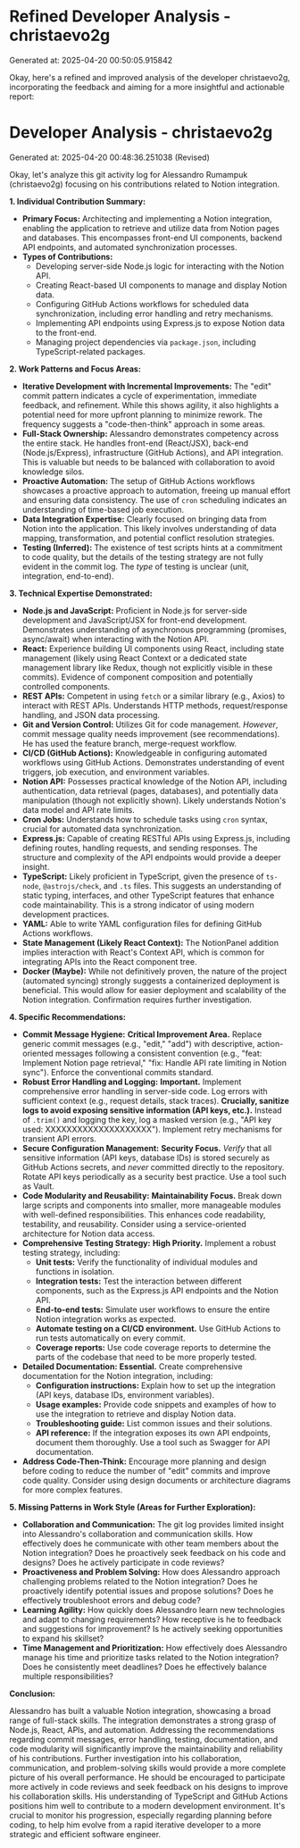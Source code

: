 # Refined Developer Analysis - christaevo2g
Generated at: 2025-04-20 00:50:05.915842

Okay, here's a refined and improved analysis of the developer christaevo2g, incorporating the feedback and aiming for a more insightful and actionable report:

# Developer Analysis - christaevo2g
Generated at: 2025-04-20 00:48:36.251038 (Revised)

Okay, let's analyze this git activity log for Alessandro Rumampuk (christaevo2g) focusing on his contributions related to Notion integration.

**1. Individual Contribution Summary:**

*   **Primary Focus:**  Architecting and implementing a Notion integration, enabling the application to retrieve and utilize data from Notion pages and databases. This encompasses front-end UI components, backend API endpoints, and automated synchronization processes.
*   **Types of Contributions:**
    *   Developing server-side Node.js logic for interacting with the Notion API.
    *   Creating React-based UI components to manage and display Notion data.
    *   Configuring GitHub Actions workflows for scheduled data synchronization, including error handling and retry mechanisms.
    *   Implementing API endpoints using Express.js to expose Notion data to the front-end.
    *   Managing project dependencies via `package.json`, including TypeScript-related packages.

**2. Work Patterns and Focus Areas:**

*   **Iterative Development with Incremental Improvements:** The "edit" commit pattern indicates a cycle of experimentation, immediate feedback, and refinement. While this shows agility, it also highlights a potential need for more upfront planning to minimize rework. The frequency suggests a "code-then-think" approach in some areas.
*   **Full-Stack Ownership:** Alessandro demonstrates competency across the entire stack. He handles front-end (React/JSX), back-end (Node.js/Express), infrastructure (GitHub Actions), and API integration. This is valuable but needs to be balanced with collaboration to avoid knowledge silos.
*   **Proactive Automation:** The setup of GitHub Actions workflows showcases a proactive approach to automation, freeing up manual effort and ensuring data consistency. The use of `cron` scheduling indicates an understanding of time-based job execution.
*   **Data Integration Expertise:**  Clearly focused on bringing data from Notion into the application. This likely involves understanding of data mapping, transformation, and potential conflict resolution strategies.
*   **Testing (Inferred):** The existence of test scripts hints at a commitment to code quality, but the details of the testing strategy are not fully evident in the commit log.  The *type* of testing is unclear (unit, integration, end-to-end).

**3. Technical Expertise Demonstrated:**

*   **Node.js and JavaScript:**  Proficient in Node.js for server-side development and JavaScript/JSX for front-end development. Demonstrates understanding of asynchronous programming (promises, async/await) when interacting with the Notion API.
*   **React:**  Experience building UI components using React, including state management (likely using React Context or a dedicated state management library like Redux, though not explicitly visible in these commits). Evidence of component composition and potentially controlled components.
*   **REST APIs:**  Competent in using `fetch` or a similar library (e.g., Axios) to interact with REST APIs. Understands HTTP methods, request/response handling, and JSON data processing.
*   **Git and Version Control:**  Utilizes Git for code management.  *However*, commit message quality needs improvement (see recommendations). He has used the feature branch, merge-request workflow.
*   **CI/CD (GitHub Actions):**  Knowledgeable in configuring automated workflows using GitHub Actions. Demonstrates understanding of event triggers, job execution, and environment variables.
*   **Notion API:**  Possesses practical knowledge of the Notion API, including authentication, data retrieval (pages, databases), and potentially data manipulation (though not explicitly shown). Likely understands Notion's data model and API rate limits.
*   **Cron Jobs:**  Understands how to schedule tasks using `cron` syntax, crucial for automated data synchronization.
*   **Express.js:**  Capable of creating RESTful APIs using Express.js, including defining routes, handling requests, and sending responses. The structure and complexity of the API endpoints would provide a deeper insight.
*   **TypeScript:**  Likely proficient in TypeScript, given the presence of `ts-node`, `@astrojs/check`, and `.ts` files. This suggests an understanding of static typing, interfaces, and other TypeScript features that enhance code maintainability. This is a strong indicator of using modern development practices.
*   **YAML:**  Able to write YAML configuration files for defining GitHub Actions workflows.
*   **State Management (Likely React Context):** The NotionPanel addition implies interaction with React's Context API, which is common for integrating APIs into the React component tree.
*   **Docker (Maybe):** While not definitively proven, the nature of the project (automated syncing) strongly suggests a containerized deployment is beneficial. This would allow for easier deployment and scalability of the Notion integration. Confirmation requires further investigation.

**4. Specific Recommendations:**

*   **Commit Message Hygiene:**  **Critical Improvement Area.** Replace generic commit messages (e.g., "edit," "add") with descriptive, action-oriented messages following a consistent convention (e.g., "feat: Implement Notion page retrieval," "fix: Handle API rate limiting in Notion sync"). Enforce the conventional commits standard.
*   **Robust Error Handling and Logging:**  **Important.**  Implement comprehensive error handling in server-side code. Log errors with sufficient context (e.g., request details, stack traces).  **Crucially, sanitize logs to avoid exposing sensitive information (API keys, etc.).**  Instead of `.trim()` and logging the key, log a masked version (e.g., "API key used: XXXXXXXXXXXXXXXXXXXX").  Implement retry mechanisms for transient API errors.
*   **Secure Configuration Management:**  **Security Focus.**  *Verify* that all sensitive information (API keys, database IDs) is stored securely as GitHub Actions secrets, and *never* committed directly to the repository.  Rotate API keys periodically as a security best practice. Use a tool such as Vault.
*   **Code Modularity and Reusability:**  **Maintainability Focus.** Break down large scripts and components into smaller, more manageable modules with well-defined responsibilities. This enhances code readability, testability, and reusability.  Consider using a service-oriented architecture for Notion data access.
*   **Comprehensive Testing Strategy:**  **High Priority.**  Implement a robust testing strategy, including:
    *   **Unit tests:**  Verify the functionality of individual modules and functions in isolation.
    *   **Integration tests:**  Test the interaction between different components, such as the Express.js API endpoints and the Notion API.
    *   **End-to-end tests:**  Simulate user workflows to ensure the entire Notion integration works as expected.
    *   **Automate testing on a CI/CD environment.**  Use GitHub Actions to run tests automatically on every commit.
    *   **Coverage reports:** Use code coverage reports to determine the parts of the codebase that need to be more properly tested.
*   **Detailed Documentation:**  **Essential.**  Create comprehensive documentation for the Notion integration, including:
    *   **Configuration instructions:**  Explain how to set up the integration (API keys, database IDs, environment variables).
    *   **Usage examples:**  Provide code snippets and examples of how to use the integration to retrieve and display Notion data.
    *   **Troubleshooting guide:**  List common issues and their solutions.
    *   **API reference:** If the integration exposes its own API endpoints, document them thoroughly.  Use a tool such as Swagger for API documentation.
*   **Address Code-Then-Think:** Encourage more planning and design before coding to reduce the number of "edit" commits and improve code quality. Consider using design documents or architecture diagrams for more complex features.

**5. Missing Patterns in Work Style (Areas for Further Exploration):**

*   **Collaboration and Communication:**  The git log provides limited insight into Alessandro's collaboration and communication skills. How effectively does he communicate with other team members about the Notion integration? Does he proactively seek feedback on his code and designs? Does he actively participate in code reviews?
*   **Proactiveness and Problem Solving:**  How does Alessandro approach challenging problems related to the Notion integration? Does he proactively identify potential issues and propose solutions? Does he effectively troubleshoot errors and debug code?
*   **Learning Agility:**  How quickly does Alessandro learn new technologies and adapt to changing requirements? How receptive is he to feedback and suggestions for improvement? Is he actively seeking opportunities to expand his skillset?
*   **Time Management and Prioritization:**  How effectively does Alessandro manage his time and prioritize tasks related to the Notion integration? Does he consistently meet deadlines? Does he effectively balance multiple responsibilities?

**Conclusion:**

Alessandro has built a valuable Notion integration, showcasing a broad range of full-stack skills. The integration demonstrates a strong grasp of Node.js, React, APIs, and automation. Addressing the recommendations regarding commit messages, error handling, testing, documentation, and code modularity will significantly improve the maintainability and reliability of his contributions. Further investigation into his collaboration, communication, and problem-solving skills would provide a more complete picture of his overall performance. He should be encouraged to participate more actively in code reviews and seek feedback on his designs to improve his collaboration skills. His understanding of TypeScript and GitHub Actions positions him well to contribute to a modern development environment. It's crucial to monitor his progression, especially regarding planning before coding, to help him evolve from a rapid iterative developer to a more strategic and efficient software engineer.
